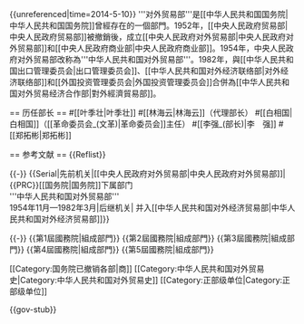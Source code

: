 {{unreferenced|time=2014-5-10}} 
'''对外贸易部'''是[[中华人民共和国国务院|中华人民共和国国务院]]曾經存在的一個部門。1952年，[[中央人民政府贸易部|中央人民政府贸易部]]被撤銷後，成立[[中央人民政府对外贸易部|中央人民政府对外贸易部]]和[[中央人民政府商业部|中央人民政府商业部]]。1954年，中央人民政府对外贸易部改称為'''中华人民共和国对外贸易部'''。1982年，與[[中华人民共和国出口管理委员会|出口管理委员会]]、[[中华人民共和国对外经济联络部|对外经济联络部]]和[[外国投资管理委员会|外国投资管理委员会]]合併為[[中华人民共和国对外贸易经济合作部|對外經濟貿易部]]。

== 历任部长 ==
#[[叶季壮|叶季壮]]
#[[林海云|林海云]]（代理部长）
#[[白相国|白相国]]（[[革命委员会_(文革)|革命委员会]]主任）
#[[李强_(部长)|李　强]]
#[[郑拓彬|郑拓彬]]

== 参考文献 ==
{{Reflist}}


{{-}}
{{Serial|先前机关|[[中央人民政府对外贸易部|中央人民政府对外贸易部]]|{{PRC}}[[国务院|国务院]]下属部门<br />'''中华人民共和国对外贸易部'''<br />1954年11月—1982年3月|后继机关| 并入[[中华人民共和国对外经济贸易部|中华人民共和国对外经济贸易部]]}}


{{-}}
{{第1屆國務院|組成部門}}
{{第2屆國務院|組成部門}}
{{第3屆國務院|組成部門}}
{{第4屆國務院|組成部門}}
{{第5屆國務院|組成部門}}

[[Category:国务院已撤销各部|商]]
[[Category:中华人民共和国对外贸易史|Category:中华人民共和国对外贸易史]]
[[Category:正部级单位|Category:正部级单位]]

{{gov-stub}}